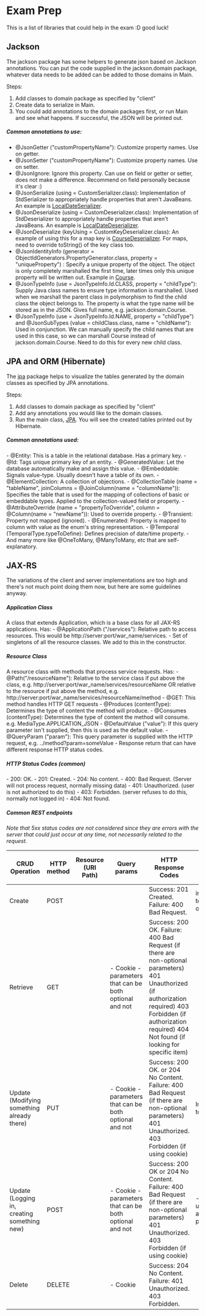 # Exam Prep
This is a list of libraries that could help in the exam :D good luck!

## Jackson
The jackson package has some helpers to generate json based on Jackson 
annotations. You can put the code supplied in the jackson.domain package,
whatever data needs to be added can be added to those domains in Main. 

Steps:
1. Add classes to domain package as specified by "client"
2. Create data to serialize in Main.
3. You could add annotations to the domain packages first, or
run Main and see what happens. If successful, the JSON will be printed out.

<h5>Common annotations to use:</h5>

- @JsonGetter ("customPropertyName"): Customize property names. Use on getter.
- @JsonSetter ("customPropertyName"): Customize property names. Use on setter.
- @JsonIgnore: Ignore this property. Can use on field or getter or setter, 
does not make a difference. Recommend on field personally because it's clear :)
- @JsonSerialize (using = CustomSerializer.class): Implementation of StdSerializer to appropriately
handle properties that aren't JavaBeans. An example is [LocalDateSerializer](src/jackson/util/LocalDateSerializer.java).
- @JsonDeserialize (using = CustomDeserializer.class): Implementation of StdDeserializer to appropriately
handle properties that aren't JavaBeans. An example is [LocalDateDeserializer](src/jackson/util/LocalDateDeserializer.java).
- @JsonDeserialize (keyUsing = CustomKeyDeserializer.class): An example of using this for a map key is [CourseDeserializer](src/jackson/util/CourseDeserializer.java). For maps, need to 
override toString() of the key class too.
- @JsonIdentityInfo (generator = ObjectIdGenerators.PropertyGenerator.class,
property = "uniqueProperty") : Specify a unique property of the object. The object is only
completely marshalled the first time, later times only this unique property will be written out. Example
in [Course](src/jackson/domain/Course.java).
- @JsonTypeInfo (use = JsonTypeInfo.Id.CLASS, property = "childType"): Supply Java class names to ensure type information is marshalled. Used 
when we marshall the parent class in polymorphism to find the child class the object belongs to. The property is what the
type name will be stored as in the JSON. Gives full name, e.g. jackson.domain.Course.
- @JsonTypeInfo (use = JsonTypeInfo.Id.NAME, property = "childType") and
@JsonSubTypes (value = childClass.class, name = "childName"): Used in conjunction. We
can manually specify the child names that are used in this case, so we can marshall Course instead of
jackson.domain.Course. Need to do this for every new child class.

## JPA and ORM (Hibernate)
The [jpa](src/jpa) package helps to visualize the tables generated by the domain classes
as specified by JPA annotations.

Steps:
1. Add classes to domain package as specified by "client"
2. Add any annotations you would like to the domain classes.
3. Run the main class, [JPA](src/jpa/JPA.java). You will see the created tables
printed out by Hibernate.

<h5>Common annotations used:</h5>
- @Entity: This is a table in the relational database. Has a primary key.
- @Id: Tags unique primary key of an entity.
- @GeneratedValue: Let the database automatically make and assign this value.
- @Embeddable: Signals value-type. Usually doesn't have a table of its own.
- @ElementCollection: A collection of objections.
- @CollectionTable (name = "tableName", joinColumns = @JoinColumn(name = "columnName")): Specifies the table that is used 
for the mapping of collections of basic or embeddable types. Applied to the collection-valued field or property. 
- @AttributeOverride (name = "propertyToOverride", column = @Column(name = "newName")): Used to override property. 
- @Transient: Property not mapped (ignored).
- @Enumerated: Property is mapped to column with value as the enum's string representation.
- @Temporal (TemporalType.typeToDefine): Defines precision of date/time property.
- And many more like @OneToMany, @ManyToMany, etc that are self-explanatory.

## JAX-RS
The variations of the client and server implementations are too high and there's not much point 
doing them now, but here are some guidelines anyway.

<h5>Application Class</h5>
A class that extends Application, which is a base class for all JAX-RS applications.
Has:
- @ApplicationPath ("/services"): Relative path to access resources. This would be 
http://server:port/war_name/services.
- Set of singletons of all the resource classes. We add to this in the constructor.

<h5>Resource Class</h5>
A resource class with methods that process service requests. Has:
- @Path("/resourceName"): Relative to the service class if put above the class, e.g.
http://server:port/war_name/services/resourceName OR relative
to the resource if put above the method, e.g. http://server:port/war_name/services/resourceName/method
- @GET: This method handles HTTP GET requests
- @Produces (contentType): Determines the type of content the method will produce.
- @Consumes (contentType): Determines the type of content the method will consume. e.g. MediaType.APPLICATION_JSON
- @DefaultValue ("value"): If this query parameter isn't supplied, then this is used as the default value.
- @QueryParam ("param"): This query parameter is supplied with the HTTP request, e.g. ../method?param=someValue
- Response return that can have different response HTTP status codes. 

<h5>HTTP Status Codes (common)</h5>
- 200: OK.
- 201: Created.
- 204: No content.
- 400: Bad Request. (Server will not process request, normally missing data)
- 401: Unauthorized. (user is not authorized to do this)
- 403: Forbidden. (server refuses to do this, normally not logged in)
- 404: Not found.

<h5>Common REST endpoints</h5>
<i> Note that 5xx status codes are not considered since they are errors with the server that
could just occur at any time, not necessarily related to the request.</i>

| CRUD Operation                              | HTTP method | Resource (URI Path) | Query params                                            | HTTP Response Codes                                                                                                                                                                                                   | HTTP Request Payload         | HTTP Response Payload                       | Other Response Data (e.g. cookies)                             |
|---------------------------------------------|-------------|---------------------|---------------------------------------------------------|-----------------------------------------------------------------------------------------------------------------------------------------------------------------------------------------------------------------------|------------------------------|---------------------------------------------|----------------------------------------------------------------|
| Create                                      | POST        |                     |                                                         | Success: 201 Created. Failure: 400 Bad Request.                                                                                                                                                                       | information to create object | Link to new object                          |                                                                |
| Retrieve                                    | GET         |                     | - Cookie - parameters that can be both optional and not | Success: 200 OK. Failure:  400 Bad Request (if there are non-optional parameters) 401 Unauthorized (if authorization required) 403 Forbidden (if authorization required) 404 Not found (if looking for specific item) |                              | The items we are looking for. May be empty. | - Next and Previous links (if only part of the data retrieved) |
| Update (Modifying something already there)  | PUT         |                     | - Cookie - parameters that can be both optional and not | Success: 200 OK. or 204 No Content. Failure: 400 Bad Request (if there are non-optional parameters) 401 Unauthorized. 403 Forbidden (if using cookie)                                                                 | Information to modify.       |                                             |                                                                |
| Update (Logging in, creating something new) | POST        |                     | - Cookie - parameters that can be both optional and not | Success: 200 OK or 204 No Content. Failure: 400 Bad Request (if there are non-optional parameters) 401 Unauthorized. 403 Forbidden (if using cookie)                                                                  | - username and password      |                                             | - cookie                                                       |
| Delete                                      | DELETE      |                     | - Cookie                                                | Success: 204 No Content. Failure: 401 Unauthorized. 403 Forbidden.                                                                                                                                                    |                              |                                             |                                                                |


